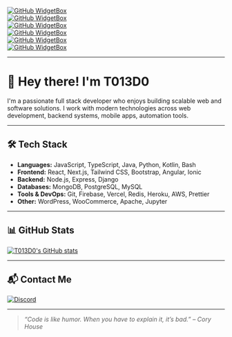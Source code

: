 <!-- GitHub Widgets -->
[![GitHub WidgetBox](https://github-widgetbox.vercel.app/api/profile?username=T013D0&data=followers,repositories,stars,commits&theme=carbon&includeNames=true)](https://github.com/T013D0)  
[![GitHub WidgetBox](https://github-widgetbox.vercel.app/api/skills?languages=js,ts,java,python,html,css,kotlin,bash,xml,json,yaml,postgresql,mysql,markdown&theme=carbon&includeNames=true)](https://github.com/T013D0)  
[![GitHub WidgetBox](https://github-widgetbox.vercel.app/api/skills?frameworks=react,next,django,bootstrap,tailwind,angular,ionic&theme=carbon&includeNames=true)](https://github.com/T013D0)  
[![GitHub WidgetBox](https://github-widgetbox.vercel.app/api/skills?libraries=jquery&theme=carbon&includeNames=true)](https://github.com/T013D0)  
[![GitHub WidgetBox](https://github-widgetbox.vercel.app/api/skills?tools=git,npm,firebase,mongodb,wordpress,woocommerce,vercel,redis,nodejs,heroku,apache,aws,jupyter,prettier&theme=carbon&includeNames=true)](https://github.com/T013D0)  
[![GitHub WidgetBox](https://github-widgetbox.vercel.app/api/skills?software=linux,windows,vscode&theme=carbon&includeNames=true)](https://github.com/T013D0)

---

# 👋 Hey there! I'm T013D0

I'm a passionate full stack developer who enjoys building scalable web and software solutions. I work with modern technologies across web development, backend systems, mobile apps, automation tools.

---

## 🛠️ Tech Stack

- **Languages:** JavaScript, TypeScript, Java, Python, Kotlin, Bash
- **Frontend:** React, Next.js, Tailwind CSS, Bootstrap, Angular, Ionic
- **Backend:** Node.js, Express, Django
- **Databases:** MongoDB, PostgreSQL, MySQL
- **Tools & DevOps:** Git, Firebase, Vercel, Redis, Heroku, AWS, Prettier
- **Other:** WordPress, WooCommerce, Apache, Jupyter

---

## 📊 GitHub Stats

[![T013D0's GitHub stats](https://github-readme-stats.vercel.app/api?username=T013D0&show_icons=true&theme=radical)](https://github.com/T013D0)

---

## 📬 Contact Me

[![Discord](https://img.shields.io/badge/Discord-Kuda%20%7C%20OpenChat-5865F2?style=flat-square&logo=discord&logoColor=white)](https://discord.com/users/431897512304181269)

---

> *“Code is like humor. When you have to explain it, it’s bad.” – Cory House*
